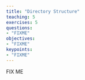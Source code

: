 ```yaml
---
title: "Directory Structure"
teaching: 5
exercises: 5
questions:
- "FIXME"
objectives:
- "FIXME"
keypoints:
- "FIXME"
---
```


FIX ME
